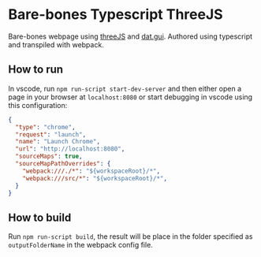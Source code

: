 # Bare-bones Typescript ThreeJS

Bare-bones webpage using [threeJS](https://threejs.org/) and [dat.gui](https://github.com/dataarts/dat.gui). Authored using typescript and transpiled with webpack.

## How to run

In vscode, run `npm run-script start-dev-server` and then either open a page in your browser at `localhost:8080` or start debugging in vscode using this configuration:

```json
{
  "type": "chrome",
  "request": "launch",
  "name": "Launch Chrome",
  "url": "http://localhost:8080",
  "sourceMaps": true,
  "sourceMapPathOverrides": {
    "webpack:///./*": "${workspaceRoot}/*",
    "webpack:///src/*": "${workspaceRoot}/*",
  }
}
```

## How to build

Run `npm run-script build`, the result will be place in the folder specified as `outputFolderName` in the webpack config file.
